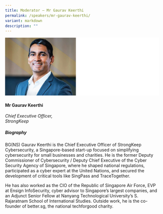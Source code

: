 ```yaml
---
title: Moderator – Mr Gaurav Keerthi
permalink: /speakers/mr-gaurav-keerthi/
variant: markdown
description: ""
---
```


![](/images/2025%20speakers/Gaurav_Keerthi.png)
#### **Mr Gaurav Keerthi**

*Chief Executive Officer, <br> StrongKeep*

##### **Biography**
BG(NS) Gaurav Keerthi is the Chief Executive Officer of StrongKeep Cybersecurity, a Singapore-based start-up focused on simplifying cybersecurity for small businesses and charities. He is the former Deputy Commissioner of Cybersecurity / Deputy Chief Executive of the Cyber Security Agency of Singapore, where he shaped national regulations, participated as a cyber expert at the United Nations, and secured the development of critical tools like SingPass and TraceTogether. 

He has also worked as the CIO of the Republic of Singapore Air Force, EVP at Ensign InfoSecurity, cyber advisor to Singapore’s largest companies, and an Adjunct Senior Fellow at Nanyang Technological University’s S. Rajaratnam School of International Studies. Outside work, he is the co-founder of better.sg, the national techforgood charity.